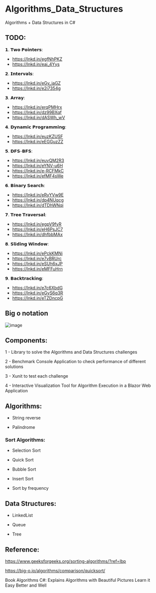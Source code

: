 # Algorithms_Data_Structures
Algorithms + Data Structures in C#

## TODO:

𝟭. 𝗧𝘄𝗼 𝗣𝗼𝗶𝗻𝘁𝗲𝗿𝘀:
 - https://lnkd.in/egfNhPKZ
 - https://lnkd.in/eaj_4Yys

𝟮. 𝗜𝗻𝘁𝗲𝗿𝘃𝗮𝗹𝘀:
 - https://lnkd.in/eGv_iaGZ
 - https://lnkd.in/e2i7354g
 
𝟯. 𝗔𝗿𝗿𝗮𝘆:
 - https://lnkd.in/erqPMHrx
 - https://lnkd.in/dz99BXqf
 - https://lnkd.in/dASWh_wV

𝟰. 𝗗𝘆𝗻𝗮𝗺𝗶𝗰 𝗣𝗿𝗼𝗴𝗿𝗮𝗺𝗺𝗶𝗻𝗴:
 - https://lnkd.in/euzKZUSF
 - https://lnkd.in/eEGGuzZZ

𝟱. 𝗗𝗙𝗦-𝗕𝗙𝗦:
 - https://lnkd.in/euvQM2R3
 - https://lnkd.in/eYNV-u6H
 - https://lnkd.in/e-RCFMkC
 - https://lnkd.in/efMF4sWe

𝟲. 𝗕𝗶𝗻𝗮𝗿𝘆 𝗦𝗲𝗮𝗿𝗰𝗵:
 - https://lnkd.in/eRyYVw9E
 - https://lnkd.in/dp4NUqcg
 - https://lnkd.in/dTDhWNqi

𝟳. 𝗧𝗿𝗲𝗲 𝗧𝗿𝗮𝘃𝗲𝗿𝘀𝗮𝗹:
 - https://lnkd.in/egpV9fyR
 - https://lnkd.in/eH6PsJC7
 - https://lnkd.in/dhfbbMAx

𝟴. 𝗦𝗹𝗶𝗱𝗶𝗻𝗴 𝗪𝗶𝗻𝗱𝗼𝘄:
 - https://lnkd.in/ePckKMNi
 - https://lnkd.in/e7vBRUrc
 - https://lnkd.in/eSUh6xJP
 - https://lnkd.in/eMFFuHrn

𝟵. 𝗕𝗮𝗰𝗸𝘁𝗿𝗮𝗰𝗸𝗶𝗻𝗴:
 - https://lnkd.in/e7c6XbdG
 - https://lnkd.in/eGyS6q3R
 - https://lnkd.in/eTZDncpG

## Big o notation 

![image](https://github.com/RobertoFreireFerrazPassos/Algorithms_Data_Structures/assets/41349878/e029b880-6d13-4b36-be5e-850a31965834)

## Components:

1 - Library to solve the Algorithms and Data Structures challenges

2 - Benchmark Console Application to check performance of different solutions

3 - Xunit to test each challenge

4 - Interactive Visualization Tool for Algorithm Execution in a Blazor Web Application

## Algorithms:

* String reverse

* Palindrome

### Sort Algorithms:

* Selection Sort

* Quick Sort

* Bubble Sort

* Insert Sort

* Sort by frequency

## Data Structures:

* LinkedList

* Queue

* Tree


## Reference:

https://www.geeksforgeeks.org/sorting-algorithms/?ref=lbp

https://big-o.io/algorithms/comparison/quicksort/

Book Algorithms C#: Explains Algorithms with Beautiful Pictures Learn it Easy Better and Well

